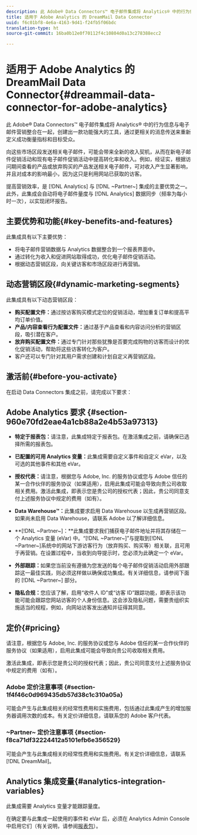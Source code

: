 ```yaml
---
description: 此 Adobe® Data Connectors™ 电子邮件集成将 Analytics® 中的行为信息与电子邮件营销整合在一起，创建出一款功能强大的工具，通过更相关的消息传送来重新定义成功衡量指标和目标受众。
title: 适用于 Adobe Analytics 的 DreamMail Data Connector
uuid: f6c01bf8-4e6a-4163-9d41-f24fb5f06bdc
translation-type: ht
source-git-commit: 16ba0b12e0f70112f4c10804d0a13c278388ecc2

---
```



# 适用于 Adobe Analytics 的 DreamMail Data Connector{#dreammail-data-connector-for-adobe-analytics}

此 Adobe® Data Connectors™ 电子邮件集成将 Analytics® 中的行为信息与电子邮件营销整合在一起，创建出一款功能强大的工具，通过更相关的消息传送来重新定义成功衡量指标和目标受众。

向这些市场区段发送相关电子邮件，可能会带来全新的收入契机，从而在新电子邮件促销活动和现有电子邮件促销活动中提高转化率和收入。例如，经证实，根据访问期间查看的产品或放弃购买的产品发送相关电子邮件，可对收入产生显著影响，并且对成本的影响最小，因为这只是利用网站已获取的访客。

提高营销效率，是 [!DNL Analytics] 与 [!DNL ~Partner~] 集成的主要优势之一。此外，此集成会自动将电子邮件量度与 [!DNL Analytics] 数据同步（频率为每小时一次），以实现闭环报告。

## 主要优势和功能{#key-benefits-and-features}

此集成具有以下主要优势：

* 将电子邮件营销数据与 Analytics 数据整合到一个报表界面中。
* 通过转化为收入和促进网站取得成功，优化电子邮件促销活动。
* 根据动态营销区段，向关键访客和市场区段进行再营销。

## 动态营销区段{#dynamic-marketing-segments}

此集成具有以下动态营销区段：

* **购买配置文件：**&#x200B;通过按访客购买模式定位的促销活动，增加重复订单和提高平均订单价值。
* **产品/内容查看行为配置文件：**&#x200B;通过基于产品查看和内容访问分析的营销区段，吸引潜在客户。
* **放弃购买配置文件：**&#x200B;通过专门针对那些犹豫是否要完成购物的访客而设计的优化促销活动，帮助将这些访客转化为客户。
* 客户还可以专门针对其用户需求创建和计划自定义再营销区段。

## 激活前{#before-you-activate}

在启动 Data Connectors 集成之前，请完成以下要求：

## Adobe Analytics 要求 {#section-960e70fd2eae4a1cb88a2e4b53a97313}

* **特定于报表包：**&#x200B;请注意，此集成特定于报表包。在激活集成之前，请确保已选择所需的报表包。
* **已配置的可用 Analytics 变量：**&#x200B;此集成需要自定义事件和自定义 eVar，以及可选的其他事件和其他 eVar。

* **授权代表：**&#x200B;请注意，根据您与 Adobe, Inc. 的服务协议或您与 Adobe 信任的某一合作伙伴的服务协议（如果适用），启用此集成可能会导致向贵公司收取相关费用。激活此集成，即表示您是贵公司的授权代表；因此，贵公司同意支付上述服务协议中规定的费用（如有）。
* **Data Warehouse™：**&#x200B;此集成要求启用 Data Warehouse 以生成再营销区段。如果尚未启用 Data Warehouse，请联系 Adobe 以了解详细信息。
* **[!DNL ~Partner~]：**此集成要求我们捕获电子邮件地址并将其存储在一个 Analytics 变量 (eVar) 中。“[!DNL ~Partner~]”与提取到[!DNL ~Partner~]系统中的网站下游访客行为（放弃购买、购买等）相关联，且可用于再营销。在设置过程中，当收到向导提示时，您必须为此确定一个 eVar。
* **外部跟踪：**&#x200B;如果您当前没有遵循为您发送的每个电子邮件促销活动启用外部跟踪这一最佳实践，则必须这样做以确保成功集成。有关详细信息，请参阅下面的 [!DNL ~Partner~] 部分。
* **隐私合规：**&#x200B;您应该了解，启用“收件人 ID”或“访客 ID”跟踪功能，即表示该功能可能会跟踪您网站访客的个人身份信息。这会涉及隐私问题，需要贵组织实施适当的规程，例如，向网站访客发出通知并征得其同意。

## 定价{#pricing}

请注意，根据您与 Adobe, Inc. 的服务协议或您与 Adobe 信任的某一合作伙伴的服务协议（如果适用），启用此集成可能会导致向贵公司收取相关费用。

激活此集成，即表示您是贵公司的授权代表；因此，贵公司同意支付上述服务协议中规定的费用（如有）。

### Adobe 定价注意事项 {#section-1f4f46c0d969435db57d38c1c310a05a}

可能会产生与此集成相关的经常性费用和实施费用，包括通过此集成产生的增加服务器调用次数的成本。有关定价详细信息，请联系您的 Adobe 客户代表。

### ~Partner~ 定价注意事项 {#section-f8ca71df32224412a5101efb6e356529}

可能会产生与此集成相关的经常性费用和实施费用。有关定价详细信息，请联系 [!DNL DreamMail]。

## Analytics 集成变量{#analytics-integration-variables}

此集成需要 Analytics 变量才能跟踪量度。

在确定要与此集成一起使用的事件和 eVar 后，必须在 Analytics Admin Console 中启用它们（有关说明，请参阅[报表包](https://docs.adobe.com/content/help/zh-Hans/analytics/admin/manage-report-suites/report-suites-admin.html)）。
